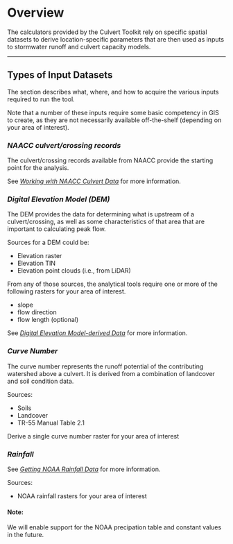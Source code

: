 # Overview

The calculators provided by the Culvert Toolkit rely on specific spatial datasets to derive location-specific parameters that are then used as inputs to stormwater runoff and culvert capacity models.

---
## Types of Input Datasets

The section describes what, where, and how to acquire the various inputs required to run the tool. 

Note that a number of these inputs require some basic competency in GIS to create, as they are not necessarily available off-the-shelf (depending on your area of interest).

### *NAACC culvert/crossing records*

The culvert/crossing records available from NAACC provide the starting point for the analysis.

See *[Working with NAACC Culvert Data](data-naacc-table.md)* for more information.

### *Digital Elevation Model (DEM)*

The DEM provides the data for determining what is upstream of a culvert/crossing, as well as some characteristics of that area that are important to calculating peak flow.

Sources for a DEM could be:

* Elevation raster
* Elevation TIN
* Elevation point clouds (i.e., from LiDAR)

From any of those sources, the analytical tools require one or more of the following rasters for your area of interest.

* slope
* flow direction
* flow length (optional)

See *[Digital Elevation Model-derived Data](data-dem.md)* for more information.

### *Curve Number*

The curve number represents the runoff potential of the contributing watershed above a culvert. It is derived from a combination of landcover and soil condition data.

Sources:

* Soils
* Landcover
* TR-55 Manual Table 2.1

Derive a single curve number raster for your area of interest

### *Rainfall*

See *[Getting NOAA Rainfall Data](data-noaa-rainfall.md)* for more information.

Sources: 

* NOAA rainfall rasters for your area of interest

#### Note:

We will enable support for the NOAA precipation table and constant values in the future.